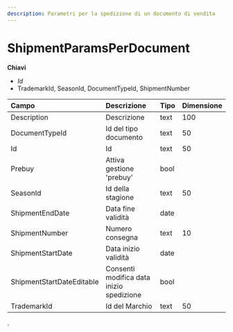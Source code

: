 ```yaml
---
description: Parametri per la spedizione di un documento di vendita
---
```


# ShipmentParamsPerDocument

**Chiavi**

* _Id_
* TrademarkId, SeasonId, DocumentTypeId, ShipmentNumber

| Campo | Descrizione | Tipo | Dimensione |
| :--- | :--- | :--- | :--- |
| Description | Descrizione | text | 100 |
| DocumentTypeId | Id del tipo documento | text | 50 |
| Id | Id | text | 50 |
| Prebuy | Attiva gestione 'prebuy' | bool |  |
| SeasonId | Id della stagione | text | 50 |
| ShipmentEndDate | Data fine validità | date |  |
| ShipmentNumber | Numero consegna | text | 10 |
| ShipmentStartDate | Data inizio validità | date |  |
| ShipmentStartDateEditable | Consenti modifica data inizio spedizione | bool |  |
| TrademarkId | Id del Marchio | text | 50 |
.